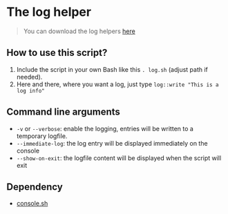 # The log helper

> You can download the log helpers [here](log.sh)

## How to use this script?

1. Include the script in your own Bash like this `. log.sh` (adjust path if needed).
2. Here and there, where you want a log, just type `log::write "This is a log info"`

## Command line arguments

* `-v` or `--verbose`: enable the logging, entries will be written to a temporary logfile.
* `--immediate-log`: the log entry will be displayed immediately on the console
* `--show-on-exit`: the logfile content will be displayed when the script will exit

## Dependency

* [console.sh](./../console/console.sh)
